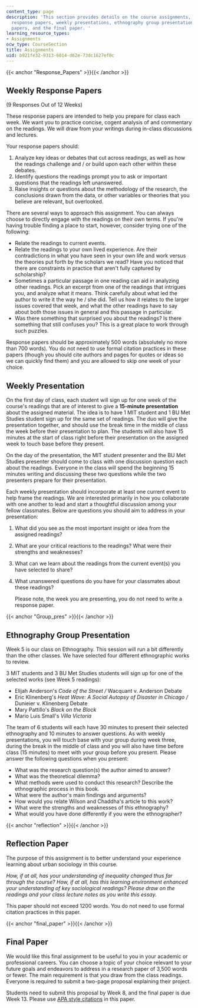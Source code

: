 ```yaml
---
content_type: page
description: 'This section provides details on the course assignments, including weekly
  response papers, weekly presentations, ethnography group presentations, reflection
  papers, and the final paper. '
learning_resource_types:
- Assignments
ocw_type: CourseSection
title: Assignments
uid: b921fe32-9313-6014-d62e-73dc1627ef0c
---
```


{{< anchor "Response_Papers" >}}{{< /anchor >}}

Weekly Response Papers
----------------------

(9 Responses Out of 12 Weeks)

These response papers are intended to help you prepare for class each week. We want you to practice concise, cogent analysis of and commentary on the readings. We will draw from your writings during in-class discussions and lectures.

Your response papers should:

1.  Analyze key ideas or debates that cut across readings, as well as how the readings challenge and / or build upon each other within these debates.
2.  Identify questions the readings prompt you to ask or important questions that the readings left unanswered.
3.  Raise insights or questions about the methodology of the research, the conclusions drawn from the data, or other variables or theories that you believe are relevant, but overlooked.

There are several ways to approach this assignment. You can always choose to directly engage with the readings on their own terms. If you're having trouble finding a place to start, however, consider trying one of the following:

*   Relate the readings to current events.
*   Relate the readings to your own lived experience. Are their contradictions in what you have seen in your own life and work versus the theories put forth by the scholars we read? Have you noticed that there are constraints in practice that aren't fully captured by scholarship?
*   Sometimes a particular passage in one reading can aid in analyzing other readings. Pick an excerpt from one of the readings that intrigues you, and analyze what it means. Think carefully about what led the author to write it the way he / she did. Tell us how it relates to the larger issues covered that week, and what the other readings have to say about both those issues in general and this passage in particular.
*   Was there something that surprised you about the readings? Is there something that still confuses you? This is a great place to work through such puzzles.

Response papers should be approximately 500 words (absolutely no more than 700 words). You do not need to use formal citation practices in these papers (though you should cite authors and pages for quotes or ideas so we can quickly find them) and you are allowed to skip one week of your choice.

Weekly Presentation
-------------------

On the first day of class, each student will sign up for one week of the course's readings that are of interest to give a **15-minute presentation** about the assigned material. The idea is to have 1 MIT student and 1 BU Met Studies student sign up for the same set of readings. The duo will give the presentation together, and should use the break time in the middle of class the week before their presentation to plan. The students will also have 15 minutes at the start of class right before their presentation on the assigned week to touch base before they present.

On the day of the presentation, the MIT student presenter and the BU Met Studies presenter should come to class with one discussion question each about the readings. Everyone in the class will spend the beginning 15 minutes writing and discussing these two questions while the two presenters prepare for their presentation.

Each weekly presentation should incorporate at least one current event to help frame the readings. We are interested primarily in how you collaborate with one another to lead and start a thoughtful discussion among your fellow classmates. Below are questions you should aim to address in your presentation:

1.  What did you see as the most important insight or idea from the assigned readings?
2.  What are your critical reactions to the readings? What were their strengths and weaknesses?
3.  What can we learn about the readings from the current event(s) you have selected to share?
4.  What unanswered questions do you have for your classmates about these readings?
    
    Please note, the week you are presenting, you do not need to write a response paper.
    

{{< anchor "Group_pres" >}}{{< /anchor >}}

Ethnography Group Presentation
------------------------------

Week 5 is our class on Ethnography. This session will run a bit differently than the other classes. We have selected four different ethnographic works to review.

3 MIT students and 3 BU Met Studies students will sign up for one of the selected works (see Week 5 readings):

*   Elijah Anderson's _Code of the Street /_ Wacquant v. Anderson Debate
*   Eric Klinenberg's _Heat Wave: A Social Autopsy of Disaster in Chicago /_ Dunieier v. Klinenberg Debate
*   Mary Pattillo's _Black on the Block_
*   Mario Luis Small's _Villa Victoria_

The team of 6 students will each have 30 minutes to present their selected ethnography and 10 minutes to answer questions. As with weekly presentations, you will touch base with your group during week three, during the break in the middle of class and you will also have time before class (15 minutes) to meet with your group before you present. Please answer the following questions when you present:

*   What was the research question(s) the author aimed to answer?
*   What was the theoretical dilemma?
*   What methods were used to conduct this research? Describe the ethnographic process in this book.
*   What were the author's main findings and arguments?
*   How would you relate Wilson and Chaddha's article to this work?
*   What were the strengths and weaknesses of this ethnography?
*   What would you have done differently if you were the ethnographer?

{{< anchor "reflection" >}}{{< /anchor >}}

Reflection Paper
----------------

The purpose of this assignment is to better understand your experience learning about urban sociology in this course.

_How, if at all, has your understanding of inequality changed thus far through the course? How, if at all, has this learning environment enhanced your understanding of key sociological readings? Please draw on the readings and your class lecture notes as you write this essay._

This paper should not exceed 1200 words. You do not need to use formal citation practices in this paper.

{{< anchor "final_paper" >}}{{< /anchor >}}

Final Paper
-----------

We would like this final assignment to be useful to you in your academic or professional careers. You can choose a topic of your choice relevant to your future goals and endeavors to address in a research paper of 3,500 words or fewer. The main requirement is that you draw from the class readings. Everyone is required to submit a two-page proposal explaining their project.

Students need to submit this proposal by Week 8, and the final paper is due Week 13. Please use [APA style citations](https://owl.english.purdue.edu/owl/resource/560/01/) in this paper.